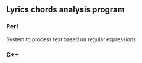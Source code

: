 ## Lyrics chords analysis program

### Perl
  System to process text based on regular expressions
  
### C++
